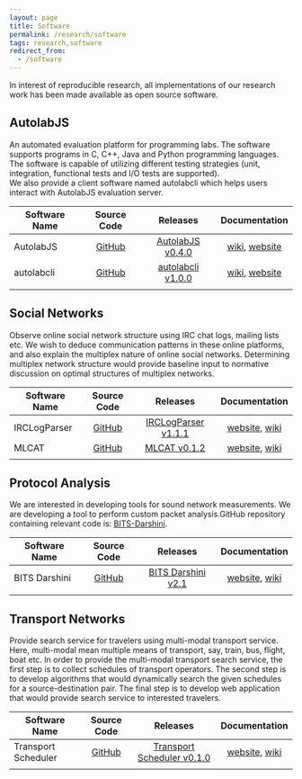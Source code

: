 ```yaml
---
layout: page
title: Software
permalink: /research/software
tags: research,software
redirect_from:
  - /software
---
```


In interest of reproducible research, all implementations of our research work has been made available as open source software.

## AutolabJS ##
An automated evaluation platform for programming labs. The software supports programs in C, C++, Java and Python programming languages. The software is capable of utilizing different testing strategies (unit, integration, functional tests and I/O tests are supported).    
We also provide a client software named autolabcli which helps users interact with AutolabJS evaluation server.

| Software Name | Source Code | Releases  | Documentation |
|-------- |:----------:|:----------:|:----------:|
| AutolabJS | [GitHub](https://github.com/AutolabJS/AutolabJS) | [AutolabJS v0.4.0](https://github.com/AutolabJS/AutolabJS/releases/tag/autolabjs-v0.4.0) | [wiki](https://github.com/AutolabJS/AutolabJS/wiki/v0.4.0), [website](https://autolabjs.github.io) |
| autolabcli | [GitHub](https://github.com/AutolabJS/autolabcli) | [autolabcli v1.0.0](https://www.npmjs.com/package/@autolabjs/autolabcli) |  [wiki](https://github.com/AutolabJS/autolabcli/wiki/Assignment-Submission-using-autolab-CLI), [website](https://autolabjs.github.io/docs/autolabcli/) |
| |

## Social Networks ##
Observe online social network structure using IRC chat logs, mailing lists etc. We wish to deduce communication patterns in these online platforms, and also explain the multiplex nature of online social networks. Determining multiplex network structure would provide baseline input to normative discussion on optimal structures of multiplex networks.     

| Software Name | Source Code | Releases  | Documentation |
|-------- |:----------:|:----------:|:----------:|
| IRCLogParser | [GitHub](https://github.com/prasadtalasila/IRCLogParser) | [IRCLogParser v1.1.1](https://github.com/prasadtalasila/IRCLogParser/releases/tag/v1.1.1) | [website](http://prasadtalasila.github.io/IRCLogParser/), [wiki](https://github.com/prasadtalasila/IRCLogParser/wiki) |
| MLCAT | [GitHub](https://github.com/DeveloperCAP/MLCAT) | [MLCAT v0.1.2](https://github.com/DeveloperCAP/MLCAT/releases/tag/v0.1.2) |  [website](http://developercap.github.io/MLCAT/), [wiki](https://github.com/DeveloperCAP/MLCAT/wiki) |
| |


## Protocol Analysis ##
We are interested in developing tools for sound network measurements. We are developing a tool to perform custom packet analysis.GitHub repository containing relevant code is: [BITS-Darshini](https://github.com/prasadtalasila/BITS-Darshini).

| Software Name | Source Code | Releases  | Documentation |
|-------- |:----------:|:----------:|:----------:|
| BITS Darshini | [GitHub](https://github.com/prasadtalasila/BITS-Darshini) | [BITS Darshini v2.1](https://github.com/prasadtalasila/BITS-Darshini/releases/tag/v2.1) |  [website](http://prasad.talasila.in/BITS-Darshini/maven), [wiki](https://github.com/prasadtalasila/BITS-Darshini/wiki) |
| |

## Transport Networks ##
Provide search service for travelers using multi-modal transport service. Here, multi-modal mean multiple means of transport, say, train, bus, flight, boat etc. In order to provide the multi-modal transport search service, the first step is to collect schedules of transport operators. The second step is to develop algorithms that would dynamically search the given schedules for a source-destination pair. The final step is to develop web application that would provide search service to interested travelers.  

| Software Name | Source Code | Releases  | Documentation |
|-------- |:----------:|:----------:|:----------:|
| Transport Scheduler | [GitHub](https://github.com/prasadtalasila/TransportScheduler) | [Transport Scheduler v0.1.0](https://github.com/prasadtalasila/TransportScheduler/releases/tag/v0.1.0) | [website](http://prasadtalasila.github.io/TransportScheduler), [wiki](https://github.com/prasadtalasila/TransportScheduler/wiki) |
| |
